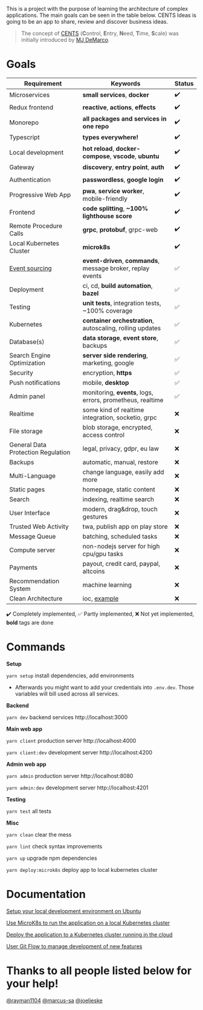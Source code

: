 This is a project with the purpose of learning the architecture of complex applications. The main goals can be seen in the table below. CENTS Ideas is going to be an app to share, review and discover business ideas.

> The concept of [CENTS](https://www.thefastlaneforum.com/community/threads/the-cents-business-commandments-for-entrepreneurs.81090) (**C**ontrol, **E**ntry, **N**eed, **T**ime, **S**cale) was initially introduced by [MJ DeMarco](http://www.mjdemarco.com/).

# Goals

| Requirement                                    | Keywords                                                      | Status |
| ---------------------------------------------- | ------------------------------------------------------------- | ------ |
| Microservices                                  | **small services**, **docker**                                | ✔️     |
| Redux frontend                                 | **reactive**, **actions**, **effects**                        | ✔️     |
| Monorepo                                       | **all packages and services in one repo**                     | ✔️     |
| Typescript                                     | **types everywhere!**                                         | ✔️     |
| Local development                              | **hot reload**, **docker-compose**, **vscode**, **ubuntu**    | ✔️     |
| Gateway                                        | **discovery**, **entry point**, **auth**                      | ✔️     |
| Authentication                                 | **passwordless**, **google login**                            | ✔️     |
| Progressive Web App                            | **pwa**, **service worker**, mobile-friendly                  | ✔️     |
| Frontend                                       | **code splitting**, **~100% lighthouse score**                | ✔️     |
| Remote Procedure Calls                         | **grpc**, **protobuf**, grpc-web                              | ✔️     |
| Local Kubernetes Cluster                       | **microk8s**                                                  | ✔️     |
| [Event sourcing](https://youtu.be/GzrZworHpIk) | **event-driven**, **commands**, message broker, replay events | ✅     |
| Deployment                                     | ci, cd, **build automation**, **bazel**                       | ✅     |
| Testing                                        | **unit tests**, integration tests, ~100% coverage             | ✅     |
| Kubernetes                                     | **container orchestration**, autoscaling, rolling updates     | ✅     |
| Database(s)                                    | **data storage**, **event store**, backups                    | ✅     |
| Search Engine Optimization                     | **server side rendering**, marketing, google                  | ✅     |
| Security                                       | encryption, **https**                                         | ✅     |
| Push notifications                             | mobile, **desktop**                                           | ✅     |
| Admin panel                                    | monitoring, **events**, logs, errors, prometheus, realtime    | ✅     |
| Realtime                                       | some kind of realtime integration, socketio, grpc             | ❌     |
| File storage                                   | blob storage, encrypted, access control                       | ❌     |
| General Data Protection Regulation             | legal, privacy, gdpr, eu law                                  | ❌     |
| Backups                                        | automatic, manual, restore                                    | ❌     |
| Multi-Language                                 | change language, easily add more                              | ❌     |
| Static pages                                   | homepage, static content                                      | ❌     |
| Search                                         | indexing, realtime search                                     | ❌     |
| User Interface                                 | modern, drag&drop, touch gestures                             | ❌     |
| Trusted Web Activity                           | twa, publish app on play store                                | ❌     |
| Message Queue                                  | batching, scheduled tasks                                     | ❌     |
| Compute server                                 | non-nodejs server for high cpu/gpu tasks                      | ❌     |
| Payments                                       | payout, credit card, paypal, altcoins                         | ❌     |
| Recommendation System                          | machine learning                                              | ❌     |
| Clean Architecture                             | ioc, [example](https://youtu.be/CnailTcJV_U)                  | ❌     |

✔️ Completely implemented,
✅ Partly implemented,
❌ Not yet implemented, **bold** tags are done

# Commands

**Setup**

`yarn setup` install dependencies, add environments

- Afterwards you might want to add your credentials into `.env.dev`. Those variables will bill used across all services.

**Backend**

`yarn dev` backend services http://localhost:3000

**Main web app**

`yarn client` production server http://localhost:4000

`yarn client:dev` development server http://localhost:4200

**Admin web app**

`yarn admin` production server http://localhost:8080

`yarn admin:dev` development server http://localhost:4201

**Testing**

`yarn test` all tests

**Misc**

`yarn clean` clear the mess

`yarn lint` check syntax improvements

`yarn up` upgrade npm dependencies

`yarn deploy:microk8s` deploy app to local kubernetes cluster

# Documentation

[Setup your local development environment on Ubuntu](misc/docs/ubuntu.md)

[Use MicroK8s to run the application on a local Kubernetes cluster](misc/docs/microk8s.md)

[Deploy the application to a Kubernetes cluster running in the cloud](misc/docs/deployment.md)

[User Git Flow to manage development of new features](misc/docs/gitflow.md)

# Thanks to all people listed below for your help!

[@rayman1104](https://github.com/rayman1104) [@marcus-sa](https://github.com/marcus-sa) [@joeljeske](https://github.com/joeljeske)
